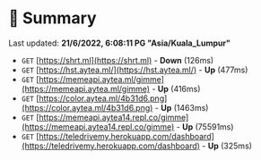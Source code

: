 # 📖 Summary
Last updated: **21/6/2022, 6:08:11 PG "Asia/Kuala_Lumpur"**

- `GET` [https://shrt.ml](https://shrt.ml) - **Down** (126ms)
- `GET` [https://hst.aytea.ml/](https://hst.aytea.ml/) - **Up** (477ms)
- `GET` [https://memeapi.aytea.ml/gimme](https://memeapi.aytea.ml/gimme) - **Up** (416ms)
- `GET` [https://color.aytea.ml/4b31d6.png](https://color.aytea.ml/4b31d6.png) - **Up** (1463ms)
- `GET` [https://memeapi.aytea14.repl.co/gimme](https://memeapi.aytea14.repl.co/gimme) - **Up** (75591ms)
- `GET` [https://teledrivemy.herokuapp.com/dashboard](https://teledrivemy.herokuapp.com/dashboard) - **Up** (325ms)
